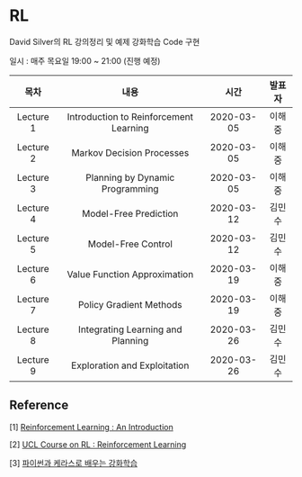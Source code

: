 # RL
David Silver의 RL 강의정리 및 예제 강화학습 Code 구현

일시 : 매주 목요일 19:00 ~ 21:00 (진행 예정)

| 목차 | 내용 | 시간 | 발표자 |
|:----:|:----:|:----:|:----:|
| Lecture 1 | Introduction to Reinforcement Learning | 2020-03-05 | 이해중 |
| Lecture 2 | Markov Decision Processes | 2020-03-05 | 이해중 |
| Lecture 3 | Planning by Dynamic Programming | 2020-03-05 | 이해중 |
| Lecture 4 | Model-Free Prediction | 2020-03-12 | 김민수 |
| Lecture 5 | Model-Free Control | 2020-03-12 | 김민수 |
| Lecture 6 | Value Function Approximation | 2020-03-19 | 이해중 |
| Lecture 7 | Policy Gradient Methods | 2020-03-19 | 이해중 |
| Lecture 8 | Integrating Learning and Planning | 2020-03-26 | 김민수 |
| Lecture 9 | Exploration and Exploitation | 2020-03-26 | 김민수 |



## Reference

[1] [Reinforcement Learning : An Introduction](http://incompleteideas.net/book/bookdraft2017nov5.pdf)

[2] [UCL Course on RL : Reinforcement Learning](http://www0.cs.ucl.ac.uk/staff/d.silver/web/Teaching.html)

[3] [파이썬과 케라스로 배우는 강화학습](http://www.yes24.com/Product/Goods/44136413)
